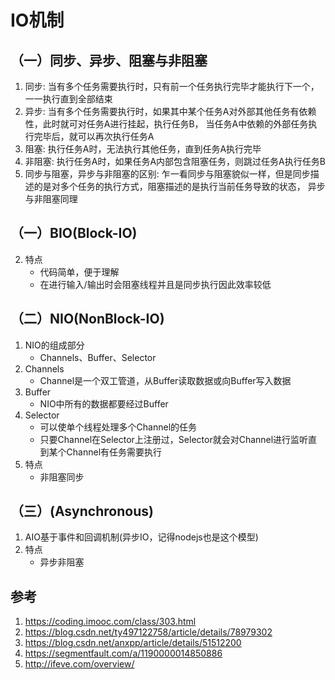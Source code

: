 # IO机制
## （一）同步、异步、阻塞与非阻塞
1. 同步: 当有多个任务需要执行时，只有前一个任务执行完毕才能执行下一个，一一执行直到全部结束
2. 异步: 当有多个任务需要执行时，如果其中某个任务A对外部其他任务有依赖性，此时就可对任务A进行挂起，执行任务B，
    当任务A中依赖的外部任务执行完毕后，就可以再次执行任务A
3. 阻塞: 执行任务A时，无法执行其他任务，直到任务A执行完毕
3. 非阻塞: 执行任务A时，如果任务A内部包含阻塞任务，则跳过任务A执行任务B
4. 同步与阻塞，异步与非阻塞的区别: 乍一看同步与阻塞貌似一样，但是同步描述的是对多个任务的执行方式，阻塞描述的是执行当前任务导致的状态，
    异步与非阻塞同理
## （一）BIO(Block-IO)
2. 特点
    * 代码简单，便于理解
    * 在进行输入/输出时会阻塞线程并且是同步执行因此效率较低
## （二）NIO(NonBlock-IO)
1. NIO的组成部分
    * Channels、Buffer、Selector
2. Channels
    * Channel是一个双工管道，从Buffer读取数据或向Buffer写入数据
3. Buffer
    * NIO中所有的数据都要经过Buffer
4. Selector
    * 可以使单个线程处理多个Channel的任务
    * 只要Channel在Selector上注册过，Selector就会对Channel进行监听直到某个Channel有任务需要执行
5. 特点
    * 非阻塞同步
## （三）(Asynchronous)
1. AIO基于事件和回调机制(异步IO，记得nodejs也是这个模型)
2. 特点
    * 异步非阻塞
## 参考
1. https://coding.imooc.com/class/303.html
2. https://blog.csdn.net/ty497122758/article/details/78979302
3. https://blog.csdn.net/anxpp/article/details/51512200
4. https://segmentfault.com/a/1190000014850886
5. http://ifeve.com/overview/






